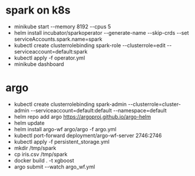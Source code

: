 # spark on k8s

* minikube start --memory 8192 --cpus 5
* helm install incubator/sparkoperator --generate-name --skip-crds --set serviceAccounts.spark.name=spark
* kubectl create clusterrolebinding spark-role --clusterrole=edit --serviceaccount=default:spark
* kubectl apply -f operator.yml
* minikube dashboard


# argo
* kubectl create clusterrolebinding spark-admin --clusterrole=cluster-admin --serviceaccount=default:default --namespace=default
* helm repo add argo https://argoproj.github.io/argo-helm
* helm update
* helm install argo-wf argo/argo -f argo.yml
* kubectl port-forward deployment/argo-wf-server 2746:2746
* kubectl apply -f persistent_storage.yml
* mkdir /tmp/spark
* cp iris.csv /tmp/spark
* docker build . -t xgboost
* argo submit --watch argo_wf.yml




